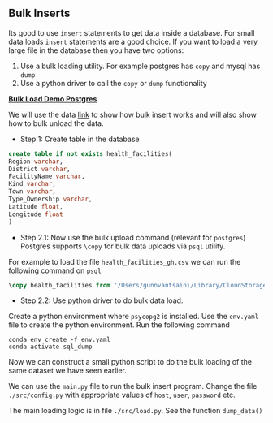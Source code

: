 ## Bulk Inserts
Its good to use `insert` statements to get data inside a database. For small data loads `insert` statements are a good choice. If you want to load a very large file in the database then you have two options:

1. Use a bulk loading utility. For example postgres has `copy` and mysql has `dump`
2. Use a python driver to call the `copy` or `dump` functionality

[**Bulk Load Demo Postgres**](src)

We will use the data [link](./data/health-facilities-gh.csv) to show how bulk insert works and will also show how to bulk unload the data.

- Step 1: Create table in the database

```sql
create table if not exists health_facilities(
Region varchar,
District varchar,
FacilityName varchar,
Kind varchar, 
Town varchar,
Type_Ownership varchar,
Latitude float,
Longitude float    
)
```
- Step 2.1: Now use the bulk upload command (relevant for `postgres`)
Postgres supports `\copy` for bulk data uploads via `psql` utility.

For example to load the file `health_facilities_gh.csv` we can run the following command on `psql`

```sql
\copy health_facilities from '/Users/gunnvantsaini/Library/CloudStorage/OneDrive-Personal/Work/Vired/Content/self_paced/code_repo/python/interview_prep/sql/bulk_load/data/health_facilities_gh.csv' WITH DELIMITER ',' CSV HEADER;
```

- Step 2.2: Use python driver to do bulk data load.

Create a python environment where `psycopg2` is installed. Use the `env.yaml` file to create the python environment. Run the following command

```shell
conda env create -f env.yaml
conda activate sql_dump

```

Now we can construct a small python script to do the bulk loading of the same dataset we have seen earlier.

We can use the `main.py` file to run the bulk insert program. Change the file `./src/config.py` with appropriate values of `host`, `user`, `password` etc.

The main loading logic is in file `./src/load.py`. See the function `dump_data()`